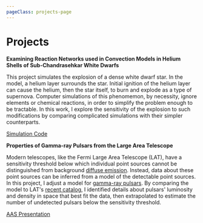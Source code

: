 ```yaml
---
pageClass: projects-page
---
```


# Projects

<ProjectCard>

  **Examining Reaction Networks used in Convection Models in Helium Shells of Sub-Chandrasehkar White Dwarfs**
  
  This project simulates the explosion of a dense white dwarf star. In the model, a helium layer surrounds the star. Initial ignition of the helium layer can cause the helium, then the star itself, to burn and explode as a type of supernova. Computer simulations of this phenomemon, by necessity, ignore elements or chemical reactions, in order to simplify the problem enough to be tractable. In this work, I explore the sensitivity of the explosion to such modifications by comparing complicated simulations with their simpler counterparts.

  [Simulation Code](https://github.com/AMReX-Astro/Castro)

</ProjectCard>

<ProjectCard>

  **Properties of Gamma-ray Pulsars from the Large Area Telescope**

  Modern telescopes, like the Fermi Large Area Telescope (LAT), have a sensitivity threshold below which individual point sources cannot be distinguished from background [diffuse emission](https://fermi.gsfc.nasa.gov/science/eteu/diffuse/). Instead, data about these point sources can be inferred from a model of the detectable point sources. In this project, I adjust a model for [gamma-ray pulsars](https://imagine.gsfc.nasa.gov/science/objects/pulsars2.html.old). By comparing the model to LAT's [recent catalog](https://fermi.gsfc.nasa.gov/ssc/data/access/lat/10yr_catalog/), I identified details about pulsars' luminosity and density in space that best fit the data, then extrapolated to estimate the number of undetected pulsars below the sensitivity threshold.

  [AAS Presentation](https://aas237-aas.ipostersessions.com/default.aspx?s=89-B3-A8-E4-3A-8E-92-23-16-73-1C-B1-BD-F8-56-6D#)

</ProjectCard>

<style lang="stylus">

.projects-page
  background-color #fafbfc

</style>